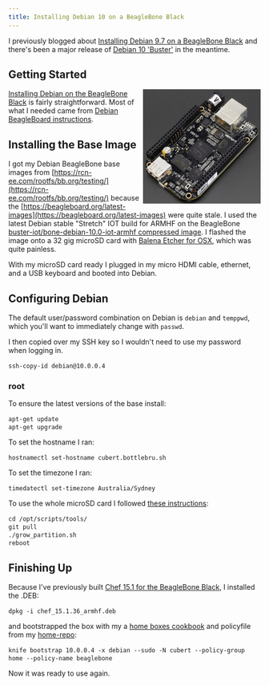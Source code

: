 ```yaml
---
title: Installing Debian 10 on a BeagleBone Black
---
```

I previously blogged about [Installing Debian 9.7 on a BeagleBone Black](/2019/01/29/installing-debian-9-7-on-a-beaglebone-black) and there's been a major release of [Debian 10 'Buster'](https://www.debian.org/News/2019/20190706) in the meantime.

## Getting Started

<a href="https://www.adafruit.com/product/1996"><img src="/assets/1996-01.jpg" alt="BeagleBone Black" width="235" height="228" align="right" />

Installing Debian on the <a href="https://www.adafruit.com/product/1996">BeagleBone Black</a> is fairly straightforward. Most of what I needed came from [Debian BeagleBoard instructions](https://elinux.org/BeagleBoardDebian).

## Installing the Base Image

I got my Debian BeagleBone base images from [https://rcn-ee.com/rootfs/bb.org/testing/](https://rcn-ee.com/rootfs/bb.org/testing/) because the [https://beagleboard.org/latest-images](https://beagleboard.org/latest-images) were quite stale. I used the latest Debian stable "Stretch" IOT build for ARMHF on the BeagleBone [buster-iot/bone-debian-10.0-iot-armhf compressed image](https://rcn-ee.com/rootfs/bb.org/testing/2019-09-01/buster-iot/bone-debian-10.0-iot-armhf-2019-09-01-4gb.img.xz). I flashed the image onto a 32 gig microSD card with [Balena Etcher for OSX](https://www.balena.io/etcher/), which was quite painless.

With my microSD card ready I plugged in my micro HDMI cable, ethernet, and a USB keyboard and booted into Debian.

## Configuring Debian

The default user/password combination on Debian is `debian` and `temppwd`, which you'll want to immediately change with `passwd`.

I then copied over my SSH key so I wouldn't need to use my password when logging in.

    ssh-copy-id debian@10.0.0.4

### root

To ensure the latest versions of the base install:

    apt-get update
    apt-get upgrade

To set the hostname I ran:

    hostnamectl set-hostname cubert.bottlebru.sh

To set the timezone I ran:

    timedatectl set-timezone Australia/Sydney

To use the whole microSD card I followed [these instructions](http://elinux.org/Beagleboard:BeagleBoneBlack_Debian#Expanding_File_System_Partition_On_A_microSD):

    cd /opt/scripts/tools/
    git pull
    ./grow_partition.sh
    reboot

## Finishing Up

Because I've previously built [Chef 15.1 for the BeagleBone Black](/2019/07/02/chef-15-on-arm), I installed the .DEB:

    dpkg -i chef_15.1.36_armhf.deb

and bootstrapped the box with my a [home boxes cookbook](https://github.com/mattray/mattray-cookbook) and policyfile from my [home-repo](https://github.com/mattray/home-repo/):

    knife bootstrap 10.0.0.4 -x debian --sudo -N cubert --policy-group home --policy-name beaglebone

Now it was ready to use again.
